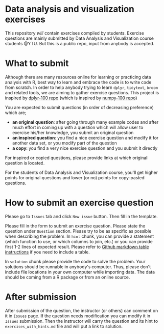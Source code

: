 # Data analysis and visualization exercises

This repository *will* contain exercises compiled by students. Exercise questions are mainly submitted by Data Analysis and Visualization course students @YTU. But this is a public repo, input from anybody is accepted.

# What to submit

Although there are many resources online for learning or practicing data analysis with R, best way to learn and embrace the code is to write code from scratch. In order to help anybody trying to learn `dplyr`, `tidytext`, `broom` and related tools, we are aiming to gather exercise questions. This project is inspired by [dplyr-100 repo](https://github.com/mrchypark/dplyr-100) (which is inspired by [numpy-100 repo](https://github.com/rougier/numpy-100))

You are expected to submit questions (in order of decreasing preference) which are;

* **an original question**: after going through many example codes and after much effort in coming up with a question which will allow user to exercise his/her knowledge, you submit an original question
* **an inspired question**: you find a nice exercise question and modify it for another data set, or you modify part of the question
* **a copy**: you find a very nice exercise question and you submit it directly

For inspired or copied questions, please provide links at which original question is located.

For the students of Data Analysis and Visualization course, you'll get higher points for original questions and lower (or no) points for copy-pasted questions.  

# How to submit an exercise question

Please go to `Issues` tab and click `New issue` button. Then fill in the template.

Please fill in the form to submit an exercise question. Please state the question under `Question` section. Please try to be as specific as possible when describing the problem. In `hint` chunk, you can provide a statement (which function to use, or which columns to join, etc.) or you can provide first 1-2 lines of expected result. Please refer to [Github markdown table instructions](https://help.github.com/articles/organizing-information-with-tables/) if you need to include a table.

In `solution` chunk please provide the code to solve the problem. Your solutions should be runnable in anybody's computer. Thus, please don't include file locations in your own computer while importing data. The data should be coming from a R package or from an online source.

# After submission

After submission of the question, the instructor (or others) can comment on it in `Issues` page. If the question needs modification you can modify it in `Issues` submission. Then the instructor will carry the question and its hint to `exercises_with_hints.md` file and will put a link to solution.

